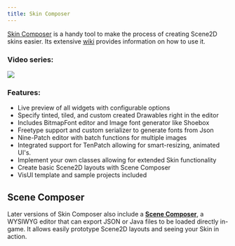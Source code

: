 ```yaml
---
title: Skin Composer
---
```

[Skin Composer](https://github.com/raeleus/skin-composer) is a handy tool to make the process of creating Scene2D skins easier. Its extensive [wiki](https://github.com/raeleus/skin-composer/wiki) provides information on how to use it.

### Video series:

[![](https://i.ytimg.com/vi/78amAV0_e24/hqdefault.jpg?sqp=-oaymwEXCNACELwBSFryq4qpAwkIARUAAIhCGAE=&rs=AOn4CLBV44KmCMrW8Ocu8fOwYV8ZLV61ag)](https://www.youtube.com/watch?v=78amAV0_e24)


### Features:
* Live preview of all widgets with configurable options
* Specify tinted, tiled, and custom created Drawables right in the editor
* Includes BitmapFont editor and Image font generator like Shoebox
* Freetype support and custom serializer to generate fonts from Json
* Nine-Patch editor with batch functions for multiple images
* Integrated support for TenPatch allowing for smart-resizing, animated UI's.
* Implement your own classes allowing for extended Skin functionality
* Create basic Scene2D layouts with Scene Composer
* VisUI template and sample projects included


## Scene Composer
Later versions of Skin Composer also include a **[Scene Composer](https://github.com/raeleus/skin-composer/wiki/Scene-Composer)**, a WYSIWYG editor that can export JSON or Java files to be loaded directly in-game. It allows easily prototype Scene2D layouts and seeing your Skin in action.